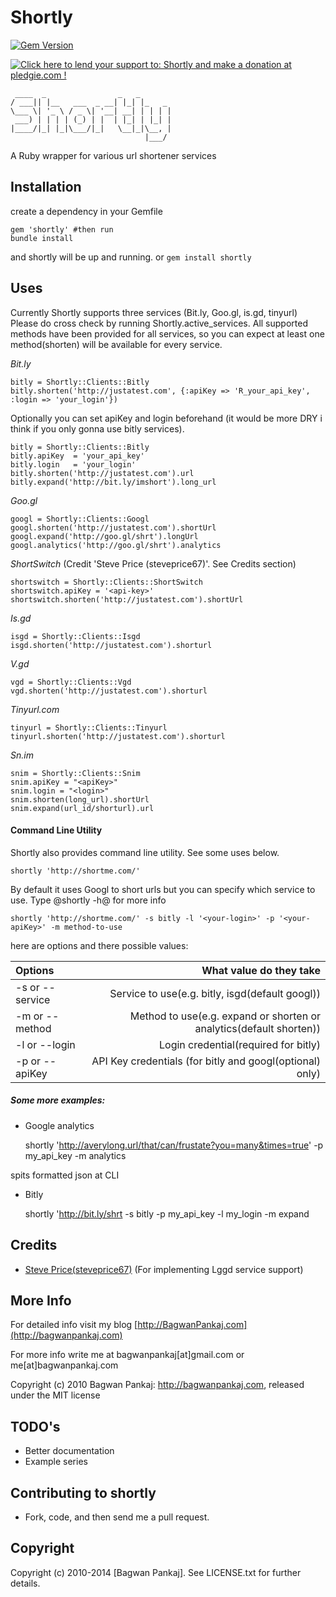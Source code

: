 # Shortly

[![Gem Version](https://badge.fury.io/rb/shortly.png)](http://badge.fury.io/rb/shortly)

<a style="float:right" href='https://pledgie.com/campaigns/24609'><img alt='Click here to lend your support to: Shortly and make a donation at pledgie.com !' src='https://pledgie.com/campaigns/24609.png?skin_name=chrome' border='0' ></a><div style="clear:both"></div>
    
     ____  _                _   _       
    / ___|| |__   ___  _ __| |_| |_   _ 
    \___ \| '_ \ / _ \| '__| __| | | | |
     ___) | | | | (_) | |  | |_| | |_| |
    |____/|_| |_|\___/|_|   \__|_|\__, |
                                  |___/ 


A Ruby wrapper for various url shortener services

## Installation

create a dependency in your Gemfile

    gem 'shortly' #then run
    bundle install

and shortly will be up and running. or `gem install shortly`

## Uses

Currently Shortly supports three services (Bit.ly, Goo.gl, is.gd, tinyurl) Please do cross check by running Shortly.active_services. All supported methods have been provided for all services, so you can expect at least one method(shorten) will be available for every service.

*Bit.ly*

    bitly = Shortly::Clients::Bitly
    bitly.shorten('http://justatest.com', {:apiKey => 'R_your_api_key', :login => 'your_login'})

Optionally you can set apiKey and login beforehand (it would be more DRY i think if you only gonna use bitly services).

    bitly = Shortly::Clients::Bitly
    bitly.apiKey  = 'your_api_key'
    bitly.login   = 'your_login'
    bitly.shorten('http://justatest.com').url
    bitly.expand('http://bit.ly/imshort').long_url

*Goo.gl*

    googl = Shortly::Clients::Googl
    googl.shorten('http://justatest.com').shortUrl
    googl.expand('http://goo.gl/shrt').longUrl
    googl.analytics('http://goo.gl/shrt').analytics

*ShortSwitch* (Credit 'Steve Price (steveprice67)'. See Credits section)

    shortswitch = Shortly::Clients::ShortSwitch
    shortswitch.apiKey = '<api-key>'
    shortswitch.shorten('http://justatest.com').shortUrl

*Is.gd*

    isgd = Shortly::Clients::Isgd
    isgd.shorten('http://justatest.com').shorturl

*V.gd*

    vgd = Shortly::Clients::Vgd
    vgd.shorten('http://justatest.com').shorturl

*Tinyurl.com*

    tinyurl = Shortly::Clients::Tinyurl
    tinyurl.shorten('http://justatest.com').shorturl

*Sn.im*

    snim = Shortly::Clients::Snim
    snim.apiKey = "<apiKey>"
    snim.login = "<login>"
    snim.shorten(long_url).shortUrl
    snim.expand(url_id/shorturl).url

#### Command Line Utility

Shortly also provides command line utility. See some uses below.

    shortly 'http://shortme.com/'

By default it uses Googl to short urls but you can specify which service to use. Type @shortly -h@ for more info

    shortly 'http://shortme.com/' -s bitly -l '<your-login>' -p '<your-apiKey>' -m method-to-use

here are options and there possible values:

| **Options**     | **What value do they take**                                         |
|:----------------|--------------------------------------------------------------------:|
| -s or --service | Service to use(e.g. bitly, isgd(default googl))                     |
| -m or --method  | Method to use(e.g. expand or shorten or analytics(default shorten)) |
| -l or --login   | Login credential(required for bitly)                                |
| -p or --apiKey  | API Key credentials (for bitly and googl(optional) only)            |

##### Some more examples:

* Google analytics

    shortly 'http://averylong.url/that/can/frustate?you=many&times=true' -p my_api_key -m analytics

spits formatted json at CLI

* Bitly

    shortly 'http://bit.ly/shrt -s bitly -p my_api_key -l my_login -m expand

## Credits

* [Steve Price(steveprice67)](https://github.com/steveprice67) (For implementing Lggd service support)

## More Info

For detailed info visit my blog [http://BagwanPankaj.com](http://bagwanpankaj.com)

For more info write me at bagwanpankaj[at]gmail.com or me[at]bagwanpankaj.com

Copyright (c) 2010 Bagwan Pankaj: http://bagwanpankaj.com, released under the MIT license

## TODO's

* Better documentation
* Example series

## Contributing to shortly
 
* Fork, code, and then send me a pull request.

## Copyright

Copyright (c) 2010-2014 [Bagwan Pankaj]. See LICENSE.txt for further details.